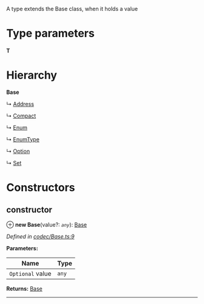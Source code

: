 

A type extends the Base class, when it holds a value

# Type parameters
#### T 
# Hierarchy

**Base**

↳  [Address](_address_.address.md)

↳  [Compact](_codec_compact_.compact.md)

↳  [Enum](_codec_enum_.enum.md)

↳  [EnumType](_codec_enumtype_.enumtype.md)

↳  [Option](_codec_option_.option.md)

↳  [Set](_codec_set_.set.md)

# Constructors

<a id="constructor"></a>

##  constructor

⊕ **new Base**(value?: *`any`*): [Base](_codec_base_.base.md)

*Defined in [codec/Base.ts:9](https://github.com/polkadot-js/api/blob/5853507/packages/types/src/codec/Base.ts#L9)*

**Parameters:**

| Name | Type |
| ------ | ------ |
| `Optional` value | `any` |

**Returns:** [Base](_codec_base_.base.md)

___

